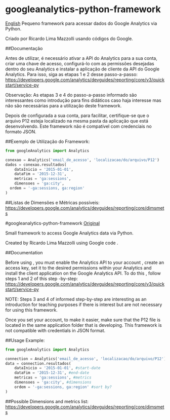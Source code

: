 # googleanalytics-python-framework
<a href="#ingles">English</a>
Pequeno framework para acessar dados do Google Analytics via Python.

Criado por Ricardo Lima Mazzolli usando códigos do Google.

##Documentação

Antes de utilizar, é necessário ativar a API do Analytics para a sua conta, criar uma chave de acesso, configurá-lo com as permissões desejadas dentro do seu Analytics e instalar a aplicação de cliente da API do Google Analytics. Para isso, siga as etapas 1 e 2 desse passo-a-passo:
https://developers.google.com/analytics/devguides/reporting/core/v3/quickstart/service-py

Observação: As etapas 3 e 4 do passo-a-passo informado são interessantes como introdução para fins didáticos caso haja interesse mas não são necessárias para a utilização deste framework.

Depois de configurada a sua conta, para facilitar, certifique-se que o arquivo P12 esteja localizado na mesma pasta da aplicação que está desenvolvendo. Este framework não é compatível com credenciais no formato JSON.

##Exemplo de Utilização do Framework:

```python
from googleAnalytics import Analytics

conexao = Analytics('email_de_acesso', 'localizacao/do/arquivo/P12')
dados = conexao.resultados(
	dataInicio = '2015-01-01',
	dataFim = '2015-12-31',
	metricas = 'ga:sessions',
	dimensoes = 'ga:city',
  ordem = '-ga:sessions, ga:region'
)
```

##Listas de Dimensões e Métricas possíveis:
https://developers.google.com/analytics/devguides/reporting/core/dimsmets

<a name="ingles"></a>
#googleanalytics-python-framework
<a href="#">Original</a>

Small framework to access Google Analytics data via Python.

Created by Ricardo Lima Mazzolli using Google code .

##Documentation

Before using , you must enable the Analytics API to your account , create an access key, set it to the desired permissions within your Analytics and install the client application on the Google Analytics API. To do this , follow steps 1 and 2 of this step -by-step:
https://developers.google.com/analytics/devguides/reporting/core/v3/quickstart/service-py

NOTE: Steps 3 and 4 of informed step-by-step are interesting as an introduction for teaching purposes if there is interest but are not necessary for using this framework.

Once you set your account, to make it easier, make sure that the P12 file is located in the same application folder that is developing. This framework is not compatible with credentials in JSON format.

##Usage Example:

```python
from googleAnalytics import Analytics

connection = Analytics('email_de_acesso', 'localizacao/do/arquivo/P12')
data = connection.resultados(
	dataInicio = '2015-01-01', #start-date
	dataFim = '2015-12-31', #end-date
	metricas = 'ga:sessions', #metrics
	dimensoes = 'ga:city', #dimensions
	ordem = '-ga:sessions, ga:region' #sort by?
)
```

##Possible Dimensions and metrics list:
https://developers.google.com/analytics/devguides/reporting/core/dimsmets
